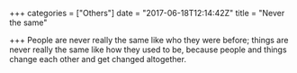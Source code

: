 +++
categories = ["Others"]
date = "2017-06-18T12:14:42Z"
title = "Never the same"

+++
People are never really the same like who they were before; things are never really the same like how they used to be, because people and things change each other and get changed altogether.
